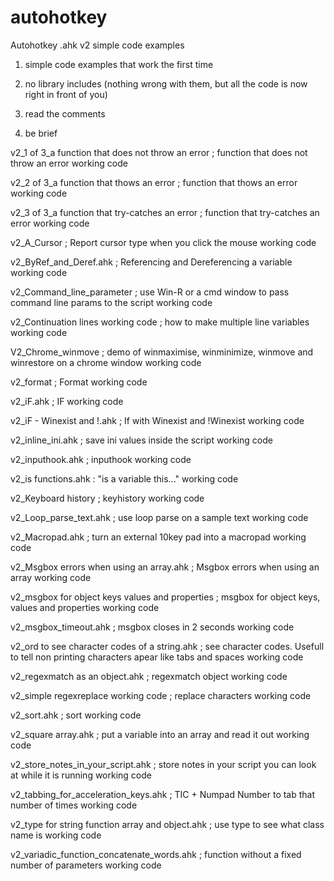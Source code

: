# autohotkey
Autohotkey .ahk v2 simple code examples

1)    simple code examples that work the first time

2)    no library includes (nothing wrong with them, but all the code is now right in front of you)

3)    read the comments

4)    be brief

v2_1 of 3_a function that does not throw an error ;  function that does not throw an error working code

v2_2 of 3_a function that thows an error ;  function that thows an error working code

v2_3 of 3_a function that try-catches an error ; function that try-catches an error working code

v2_A_Cursor ;   Report cursor type when you click the mouse working code

v2_ByRef_and_Deref.ahk  ;    Referencing and Dereferencing a variable working code

v2_Command_line_parameter ;   use Win-R or a cmd window to pass command line params to the script working code

v2_Continuation lines working code ; how to make multiple line variables working code

V2_Chrome_winmove ;   demo of winmaximise, winminimize, winmove and winrestore on a chrome window working code

v2_format ;   Format working code

v2_iF.ahk ;    IF working code

v2_iF - Winexist and !.ahk ;	  If with Winexist and !Winexist working code

v2_inline_ini.ahk ;   save ini values inside the script working code

v2_inputhook.ahk ;   inputhook working code

v2_is functions.ahk : "is a variable this..." working code

v2_Keyboard history ;  keyhistory working code

v2_Loop_parse_text.ahk ;   use loop parse on a sample text working code

v2_Macropad.ahk ;   turn an external 10key pad into a macropad working code

v2_Msgbox errors when using an array.ahk ;    Msgbox errors when using an array working code

v2_msgbox for object keys values and properties ;   msgbox for object keys, values and properties working code

v2_msgbox_timeout.ahk ;    msgbox closes in 2 seconds working code

v2_ord to see character codes of a string.ahk ; see character codes.  Usefull to tell non printing characters apear like tabs and spaces working code

v2_regexmatch as an object.ahk  ; regexmatch object working code

v2_simple regexreplace working code ;  replace characters working code

v2_sort.ahk ;    sort working code

v2_square array.ahk ; put a variable into an array and read it out working code

v2_store_notes_in_your_script.ahk ;   store notes in your script you can look at while it is running working code

v2_tabbing_for_acceleration_keys.ahk ;    TIC + Numpad Number to tab that number of times working code

v2_type for string function array and object.ahk ; use type to see what class name is working code

v2_variadic_function_concatenate_words.ahk ;    function without a fixed number of parameters working code
